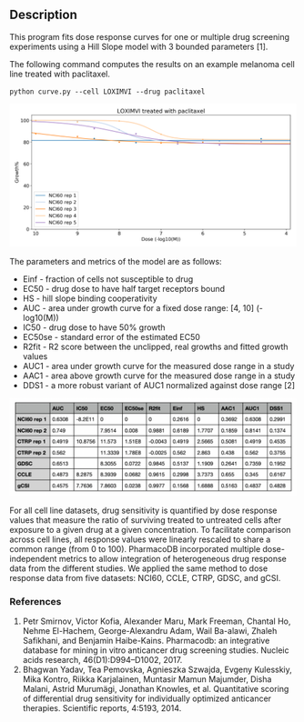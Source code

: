 
## Description

This program fits dose response curves for one or multiple drug screening experiments using a Hill Slope model with 3 bounded parameters [1].

The following command computes the results on an example melanoma cell line treated with paclitaxel. 

```
python curve.py --cell LOXIMVI --drug paclitaxel
```

![LOXIMVI treated with paclitaxel](/figs/LOXIMVI-paclitaxel.png?raw=true)

The parameters and metrics of the model are as follows:
* Einf - fraction of cells not susceptible to drug
* EC50 - drug dose to have half target receptors bound
* HS - hill slope binding cooperativity
* AUC - area under growth curve for a fixed dose range: [4, 10] (-log10(M))
* IC50 - drug dose to have 50% growth
* EC50se - standard error of the estimated EC50
* R2fit - R2 score between the unclipped, real growths and fitted growth values
* AUC1 - area under growth curve for the measured dose range in a study
* AAC1 - area above growth curve for the measured dose range in a study
* DDS1 - a more robust variant of AUC1 normalized against dose range [2] 

![LOXIMVI treated with paclitaxel](/figs/LOXIMVI-paclitaxel-table.png?raw=true)

For all cell line datasets, drug sensitivity is quantified by dose response values that measure the ratio of surviving treated to untreated cells after exposure to a given drug at a given concentration.
To facilitate comparison across cell lines, all response values were linearly rescaled to share a common range (from 0 to 100).
PharmacoDB incorporated multiple dose-independent metrics to allow integration of heterogeneous drug response data from the different studies.
We applied the same method to dose response data from five datasets: NCI60, CCLE, CTRP, GDSC, and gCSI.


### References
1. Petr Smirnov, Victor Kofia, Alexander Maru, Mark Freeman, Chantal Ho, Nehme El-Hachem, George-Alexandru Adam, Wail Ba-alawi, Zhaleh Safikhani, and Benjamin Haibe-Kains. Pharmacodb: an integrative database for mining in vitro anticancer drug screening studies. Nucleic acids research, 46(D1):D994–D1002, 2017.
2. Bhagwan Yadav, Tea Pemovska, Agnieszka Szwajda, Evgeny Kulesskiy, Mika Kontro, Riikka Karjalainen, Muntasir Mamun Majumder, Disha Malani, Astrid Murumägi, Jonathan Knowles, et al. Quantitative scoring of differential drug sensitivity for individually optimized anticancer therapies. Scientific reports, 4:5193, 2014.
